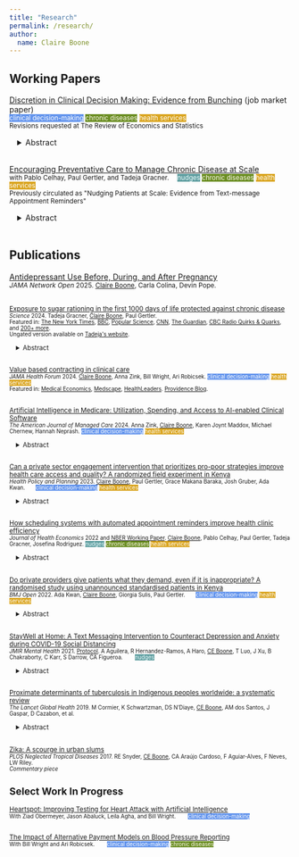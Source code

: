 ```yaml
---
title: "Research"
permalink: /research/
author:
  name: Claire Boone
---
```

<meta name="description" content="Overview of Claire Boone's research.">

## Working Papers  
[Discretion in Clinical Decision Making: Evidence from Bunching](https://claireboone.github.io/files/Boone_Discretion_20250210.pdf) (job market paper)<br/> 
<small> <span style="background-color:cornflowerblue; color:white">clinical decision-making</span>
<span style="background-color:olivedrab; color:floralwhite">chronic diseases</span>
 <span style="background-color:goldenrod; color:white">health services</span><br>
 Revisions requested at The Review of Economics and Statistics
</small> 
<div style="margin-left: 1em;">
<details>
<summary>Abstract</summary>
<small>
<p>Should healthcare providers strictly adhere to clinical practice guidelines, or is some discretion beneficial? Using bunching estimation and microdata from 619,907 patients in Chile, I examine discretion in the diagnosis of hypertension (blood pressure≥140/90mmHg). I find that up to 62% of patients’ test results expected just above the diagnostic threshold for hypertension are instead reported just below it, suggesting providers use their discretion to consider some patients’ tests false positives. Leveraging variation in bunching across clinics, I show that affected patients have lower cardiovascular risk, suggesting that discretion improves the classification of patients, which is partially driven by heuristic thinking.</p>  
</small>
</details> 
</div> 
<br/>


[Encouraging Preventative Care to Manage Chronic Disease at Scale](https://claireboone.github.io/files/Boone_etal_Nudging_2023_NBER.pdf) <br/>
<small> with Pablo Celhay, Paul Gertler, and Tadeja Gracner.  <span style="background-color:cadetblue; color:Azure">nudges</span>
 <span style="background-color:olivedrab; color:floralwhite">chronic diseases</span>
 <span style="background-color:goldenrod; color:white">health services</span><br>
Previously circulated as "Nudging Patients at Scale: Evidence from Text-message Appointment Reminders"</small> 
<div style="margin-left: 1em;">
<details>
<summary>Abstract</summary>
<small>
<p>We study how reminding high-risk patients with chronic disease of their upcoming primary care appointments impacts their health care and behaviors. We leverage a natural experiment in Chile’s public healthcare system that sent reminders before preventative care appointments to over 300,000 patients with type 2 diabetes and hypertension across 315 public primary care clinics between 2013 and 2018. Employing both a difference-in-differences and instrumental variables approach on national administrative patient-level data, we show that reminders increased preventative care visits, which led to more health screenings and improved medication adherence. In this at-scale program, we find substantial variation in implementation fidelity across clinics, which, once accounted for increases our estimates by over a third. Reminders also increased hospitalizations and reduced in-hospital mortality, suggesting an improvement in timely care-seeking behavior among high-risk patients. Our findings inform healthcare settings where patients must first visit their primary care provider for approval before undergoing tests, receiving medication prescriptions, or getting referrals to other specialists. Through intervening at the first step in the cascade of care, we find that a simple intervention like reminders can have large and meaningful downstream effects.</p>  
</small>
</details> 
</div> 
<br/>


## Publications 
[Antidepressant Use Before, During, and After Pregnancy](https://jamanetwork.com/journals/jamanetworkopen/fullarticle/2829728?utm_source=twitter&utm_medium=social_jamajno&utm_term=15974908230&utm_campaign=article_alert&linkId=731288245)<br/> 
<small>*JAMA Network Open* 2025. <u>Claire Boone</u>, Carla Colina, Devin Pope. <br/><br/> 


[Exposure to sugar rationing in the first 1000 days of life protected against chronic disease](https://www.science.org/doi/10.1126/science.adn5421) <br/> 
<small>*Science* 2024. Tadeja Gracner, <u>Claire Boone</u>, Paul Gertler. <br/>
Featured in: [The New York Times](https://www.nytimes.com/2024/10/31/health/sugar-rationing-britain-health-experiment.html), [BBC](https://www.bbc.com/news/articles/c93qlyp42jyo), [Popular Science](https://www.popsci.com/health/sugar-health-risks/), [CNN](https://us.cnn.com/2024/11/04/health/sugar-reduce-disease-diabetes-wellness/index.html), [The Guardian](https://www.theguardian.com/society/2024/oct/31/less-sugar-in-first-1000-days-of-life-protects-against-chronic-disease-study-finds), [CBC Radio Quirks & Quarks](https://www.cbc.ca/radio/quirks/nov-9-new-fishing-technology-could-save-endangered-right-whales-and-more-1.7378034), and [200+ more](https://science.altmetric.com/details/169891190/news). <br/>
Ungated version available on [Tadeja's website](https://sites.google.com/site/tadejagracnerucberkeley/research?pli=1).</small><br/>
<div style="margin-left: 1em;">
<details>
<summary>Abstract</summary>
<small>
<p>We examined the impact of sugar exposure within 1000 days since conception on diabetes and hypertension, leveraging quasi-experimental variation from the end of the United Kingdom’s sugar rationing in September 1953. Rationing restricted sugar intake to levels within current dietary guidelines, yet consumption nearly doubled immediately post-rationing. Using an event study design with UK Biobank data comparing adults conceived just before or after rationing ended, we found that early-life rationing reduced diabetes and hypertension risk by about 35% and 20%, respectively, and delayed disease onset by 4 and 2 years. Protection was evident with in-utero exposure and increased with postnatal sugar restriction, especially after six months when solid foods likely began. In-utero sugar rationing alone accounted for about one third of the risk reduction.</p>
</small>
</details> 
</div> 
<br/>

[Value based contracting in clinical care](https://jamanetwork.com/journals/jama-health-forum/fullarticle/2822685) <br/> 
<small>*JAMA Health Forum* 2024. <u>Claire Boone</u>, Anna Zink, Bill Wright, Ari Robicsek. <span style="background-color:cornflowerblue; color:white">clinical decision-making</span> <span style="background-color:goldenrod; color:white">health services</span><br/> 
Featured in: [Medical Economics](https://www.medicaleconomics.com/view/value-based-payment-contracts-come-with-dozens-of-quality-measures), [Medscape](https://www.medscape.com/viewarticle/primary-care-physicians-track-average-57-quality-measures-2024a1000fqu?form=fpf), [HealthLeaders](https://www.healthleadersmedia.com/cmo/why-primary-care-providers-are-failing-value-based-contracts). [Providence Blog](https://blog.providence.org/news/new-data-average-primary-care-physician-faces-meeting-57-different-quality-measures-each-year). 
</small><br/><br/>


[Artificial Intelligence in Medicare: Utilization, Spending, and Access to AI-enabled Clinical Software](https://www.ajmc.com/view/artificial-intelligence-in-medicare-utilization-spending-and-access-to-ai-enabled-clinical-software)<br/> 
<small>*The American Journal of Managed Care* 2024. Anna Zink, <u>Claire Boone</u>, Karen Joynt Maddox, Michael Chernew, Hannah Neprash. <span style="background-color:cornflowerblue; color:white">clinical decision-making</span> <span style="background-color:goldenrod; color:white">health services</span></small> <br/> 
<div style="margin-left: 1em;">
<details>
<summary>Abstract</summary>
<small>
<p><u>Objectives:</u> In 2018, CMS established reimbursement for the first Medicare-covered artificial intelligence (AI)–enabled clinical software: CT fractional flow reserve (FFRCT) to assist in the diagnosis of coronary artery disease. This study quantified Medicare utilization of and spending on FFRCT from 2018 through 2022 and characterized adopting hospitals, clinicians, and patients.<br/>
<u>Study Design:</u> Analysis, using 100% Medicare fee-for-service claims data, of the hospitals, clinicians, and patients who performed or received coronary CT angiography with or without FFRCT.<br/>
<u>Methods:</u> We measured annual trends in utilization of and spending on FFRCT among hospitals and clinicians from 2018 through 2022. Characteristics of FFRCT-adopting and nonadopting hospitals and clinicians were compared, as well as the characteristics of patients who received FFRCT vs those who did not.<br/>
<u>Results:</u> From 2018 to 2022, FFRCT billing volume in Medicare increased more than 11-fold (from 1083 to 12,363 claims). Compared with nonbilling hospitals, FFRCT-billing hospitals were more likely to be larger, part of a health system, nonprofit, and financially profitable. FFRCT-billing clinicians worked in larger group practices and were more likely to be cardiac specialists. FFRCT-receiving patients were more likely to be male and White and less likely to be dually enrolled in Medicaid or receiving disability benefits.<br/>
<u>Conclusions:</u> In the initial 5 years of Medicare reimbursement for FFRCT, growth was concentrated among well-resourced hospitals and clinicians. As Medicare begins to reimburse clinicians for the use of AI-enabled clinical software such as FFRCT, it is crucial to monitor the diffusion of these services to ensure equal access.</p>
</small>
</details> 
</div> 
<br/>


[Can a private sector engagement intervention that prioritizes pro-poor strategies improve health care access and quality? A randomized field experiment in Kenya](https://claireboone.github.io/files/Boone_etal_AHME_equity_2023.pdf)<br/>
<small>*Health Policy and Planning* 2023. <u>Claire Boone</u>, Paul Gertler, Grace Makana Baraka, Josh Gruber, Ada Kwan.  <span style="background-color:cornflowerblue; color:white">clinical decision-making</span> <span style="background-color:goldenrod; color:white">health services</span><br/> </small>
<div style="margin-left: 1em;">
<details>
<summary>Abstract</summary>
<small>
<p>Private sector engagement in health reform has been suggested to help reduce healthcare inequities in sub-Saharan Africa, where populations with the most need seek the least care. We study the effects of African Health Markets for Equity (AHME), a cluster randomized controlled trial carried out in Kenya from 2012-2020 at 199 private health clinics. AHME included four clinic-level interventions: social health insurance, social franchising, SafeCare quality-of-care certification program, and business support. This paper evaluates whether AHME increased the capacity of private health clinics to serve poor clients while maintaining or enhancing the quality of care provided. At endline, clinics that received AHME were 14.5 percentage points (pp) more likely to be empaneled with the National Health Insurance Fund (NHIF), served 51% more NHIF clients, and served more clients from the middle 3 quintiles of the wealth distribution compared to control clinics. Comparing individuals living in households near AHME treatment and control clinics (N=8241), AHME led to a 6.7pp increase in the probability of holding any health insurance on average. We did not find any additional effect of AHME on insurance holding among poor households. We measured quality of care using a standardized patient (SP) experiment (N=596 SP-provider interactions) where recruited and trained SPs were randomized to present as either “not poor”, and able to afford all services provided, or “poor” by telling the provider they could only afford approximately 300 Kenyan Shillings (US$3) in fees. We found that poor SPs received lower levels of both correct and unnecessary services, and AHME did not affect this. More work must be done to ensure clients of all wealth levels receive high quality care.</p>
</small>
</details> 
</div> 
<br/>

[How scheduling systems with automated appointment reminders improve health clinic efficiency](https://claireboone.github.io/files/Boone_etal.SMS_JHE2022.pdf) <br/>
<small>*Journal of Health Economics* 2022 and [NBER Working Paper](https://claireboone.github.io/files/Boone_Spillovers_NBER_2020.pdf). <u>Claire Boone</u>, Pablo Celhay, Paul Gertler, Tadeja Gracner, Josefina Rodriguez.
 <span style="background-color:cadetblue; color:Azure">nudges</span>
 <span style="background-color:olivedrab; color:floralwhite">chronic diseases</span>
 <span style="background-color:goldenrod; color:white">health services</span>
</small>  
<div style="margin-left: 1em;">
<details>
<summary>Abstract</summary>
<small> 
<p>Missed clinic appointments or no-shows burden health care systems through inefficient use of staff time and resources. Scheduling software combined with automatically sent appointment reminders shows promise to improve clinics’ management through timely cancellations and re-scheduling, but at-scale evidence is missing. We study a nationwide text message appointment reminder program in Chile implemented at primary care clinics for patients with chronic disease. Using longitudinal clinic-level data, we find that the program did not change the number of visits by chronic patients eligible to receive the reminder, but visits from other patients ineligible to receive reminders increased by 5.0% in the first year and 7.4% in the second. Clinics treating more chronic patients and those with a relatively younger patient population benefited more from the program. Scheduling systems combined with automatic appointment reminders were effective in increasing clinics’ ability to care for more patients, likely due to timely cancellations and re-scheduling.</p>  
</small>
</details>  
</div>  
<br/> 

[Do private providers give patients what they demand, even if it is inappropriate? A randomised study using unannounced standardised patients
in Kenya](https://claireboone.github.io/files/Kwan_etal_Demanding_BMJ2022.pdf) <br/>
<small>*BMJ Open* 2022. Ada Kwan, <u>Claire Boone</u>, Giorgia Sulis, Paul Gertler.  <span style="background-color:cornflowerblue; color:white">clinical decision-making</span>
<span style="background-color:goldenrod; color:white">health services</span><br/></small>
<div style="margin-left: 1em;">
<details>
<summary>Abstract</summary>
<small>
<p> We use standardized patients to study the effects of a patient demanding one of two possible inappropriate medicines, as examples of trade-offs providers might make between risks, profits, and patient satisfaction. At private clinics in Kenya, demanding a deworming medicine significantly increased its rate of dispensing to 35% (95% CI: 25-44) compared to 3% (95% CI: 0-7) without demanding. Demanding an antibiotic did not change its probability of dispensing. These results show private providers appear to account for both business-driven benefits and individual health impacts when making prescribing decisions.</p> 
</small>  
</details>
</div>   
<br/>  



[StayWell at Home: A Text Messaging Intervention to Counteract Depression and Anxiety during COVID-19 Social Distancing](https://claireboone.github.io/files/CBoone_StayWell_JMIR2021.pdf)<br/> 
<small>*JMIR Mental Health* 2021. [Protocol](https://www.researchprotocols.org/2021/1/e23592). A Aguilera,  R Hernandez-Ramos,  A Haro,  <u>CE Boone</u>,  T Luo,  J Xu,  B Chakraborty,  C Karr,  S Darrow,  CA Figueroa.   <span style="background-color:cadetblue; color:Azure">nudges</span> </small><br/> 
<div style="margin-left: 1em;">
<details>
<summary>Abstract</summary>
<small>
<p><u>Background:</u> Social distancing and stay-at-home orders are critical interventions to slow down person-to-person transmission of COVID-19. While these societal changes help to contain the pandemic, they also have unintended negative consequences, including anxiety and depression. We developed StayWell, a daily skills-based SMS text messaging program, to mitigate COVID-19 related depression and anxiety symptoms among people who speak English and Spanish in the United States.<br> 
<br> 
<u>Objective:</u> This paper describes the changes in the anxiety and depression levels of participants in the StayWell program after 60 days of exposure to skills-based SMS text messages.<br> 
<br> 
<u>Methods:</u> We used self-administered, empirically supported web-based questionnaires to assess the demographic and clinical characteristics of StayWell participants. Anxiety and depression were measured using the 2-item Generalized Anxiety Disorder (GAD-2) scale and the 8-item Patient Health Quesstionanire-8 (PHQ-8) scale at baseline and 60-day timepoints. We used paired t-tests to detect the change in PHQ-8 and GAD-2 scores from baseline to follow-up measured 60 days later.<br> 
<br> 
<u>Results:</u> The analytic sample includes 193 participants who completed both the baseline and 60-day exit questionnaires. At the 60-day time point, there were statistically significant reductions in both PHQ-8 and GAD-2 scores from baseline. We found an average reduction of -1.72 (95% CI: -2.35, -1.09) in PHQ-8 scores and -0.48 (95% CI: -0.71, -0.25) in GAD-2 scores. This translated to an 18.5% and 17.2% reduction in mean PHQ-8 scores and GAD-2, respectively.<br> 
<br> 
<u>Conclusions:</u> StayWell is a low-intensity, cost-effective, and accessible population-level mental health intervention. Participation in StayWell focused on COVID-19 mental health coping skills and was related to improved depression and anxiety symptoms. In addition to improvements in outcomes, we found high levels of engagement during the 60-day intervention period. Text messaging interventions could serve as an important public health tool for disseminating strategies to manage mental health. Clinical Trial: ClinicalTrials.gov Identifier: NCT04473599  </p>  
</small>  
</details>
</div>   
<br/>  

[Proximate determinants of tuberculosis in Indigenous peoples worldwide: a systematic review](https://claireboone.github.io/files/CBoone_Tuberculosis_LancetGlobalHealth2019.pdf)<br>
<small>*The Lancet Global Health* 2019. M Cormier, K Schwartzman, DS N’Diaye, <u>CE Boone</u>, AM dos Santos, J Gaspar, D Cazabon, et al. 
</small><br/> 
<div style="margin-left: 1em;">
<details>
<summary>Abstract</summary>
<small>
<p><u>Background:</u> Indigenous peoples worldwide carry a disproportionate tuberculosis burden. There is an increasing awareness of the effect of social determinants and proximate determinants such as alcohol use, overcrowding, type 1 and type 2 diabetes, substance misuse, HIV, food insecurity and malnutrition, and smoking on the burden of tuberculosis. We aimed to understand the potential contribution of such determinants to tuberculosis in Indigenous peoples and to document steps taken to address them. <br> 
<br> 
<u>Methods:</u> We did a systematic review using seven databases (MEDLINE, Embase, CINAHL, Global Health, BIOSIS Previews, Web of Science, and the Cochrane Library). We identified English language articles published from Jan 1, 1980, to Dec 20, 2017, reporting the prevalence of proximate determinants of tuberculosis and preventive programmes targeting these determinants in Indigenous communities worldwide. We included any randomised controlled trials, controlled studies, cohort studies, cross-sectional studies, case reports, and qualitative research. Exclusion criteria were articles in languages other than English, full text not available, population was not Indigenous, focused exclusively on children or older people, and studies that focused on pharmacological interventions.<br> 
<br> 
<u>Findings:</u> Of 34 255 articles identified, 475 were eligible for inclusion. Most studies confirmed a higher prevalence of proximate determinants in Indigenous communities than in the general population. Diabetes was more frequent in Indigenous communities within high-income countries versus in low-income countries. The prevalence of alcohol use was generally similar to that among non-Indigenous groups, although patterns of drinking often differed. Smoking prevalence and smokeless tobacco consumption were commonly higher in Indigenous groups than in non-Indigenous groups. Food insecurity was highly prevalent in most Indigenous communities evaluated. Substance use was more frequent in Indigenous inhabitants of high-income countries than of low-income countries, with wide variation across Indigenous communities. The literature pertaining to HIV, crowding, and housing conditions among Indigenous peoples was too scant to draw firm conclusions. Preventive programmes that are culturally appropriate targeting these determinants appear feasible, although their effectiveness is largely unproven.<br> 
<br> 
<u>Interpretation:</u> Indigenous peoples were generally reported to have a higher prevalence of several proximate determinants of tuberculosis than non-Indigenous peoples, with wide variation across Indigenous communities. These findings emphasise the need for community-led, culturally appropriate strategies to address smoking, food insecurity, and diabetes in Indigenous populations as important public health goals in their own right, and also to reduce the burden of tuberculosis.<br> 
<br> 
<u>Funding:</u> Canadian Institutes of Health Research. </p>  
</small>  
</details>
</div>   
<br/>  

[Zika: A scourge in urban slums](https://claireboone.github.io/files/CBoone_Zika_PLOSNTD2017.pdf)<br>
<small>*PLOS Neglected Tropical Diseases* 2017. RE Snyder, <u>CE Boone</u>, CA Araújo Cardoso, F Aguiar-Alves, F Neves, LW Riley.
<br> 
*Commentary piece*
</small> 


## Select Work In Progress

<u>Heartspot: Improving Testing for Heart Attack with Artificial Intelligence</u> <br/>
<small> With Ziad Obermeyer, Jason Abaluck, Leila Agha, and Bill Wright.   <span style="background-color:cornflowerblue; color:white">clinical decision-making</span></small> <br/> 
<br/>

<u>The Impact of Alternative Payment Models on Blood Pressure Reporting</u> <br/>
<small> With Bill Wright and Ari Robicsek.   <span style="background-color:cornflowerblue; color:white">clinical decision-making</span> <span style="background-color:olivedrab; color:floralwhite">chronic diseases</span></small> <br/> 
<br/>


<br/> 

